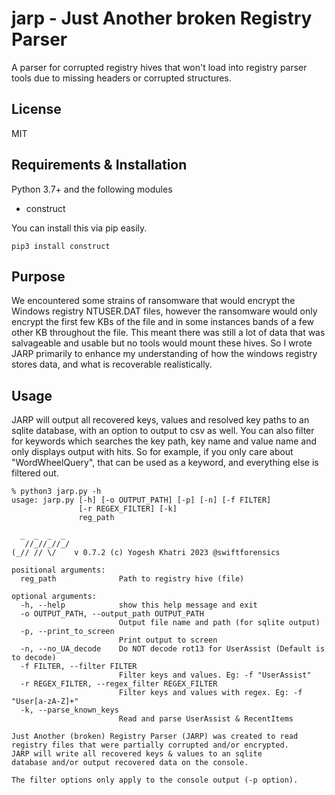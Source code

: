 # jarp - Just Another broken Registry Parser

A parser for corrupted registry hives that won't load into registry parser tools due to missing headers or corrupted structures.

## License
MIT

## Requirements & Installation
Python 3.7+ and the following modules
- construct

You can install this via pip easily.
```
pip3 install construct
```

## Purpose
We encountered some strains of ransomware that would encrypt the Windows 
registry NTUSER.DAT files, however the ransomware would only encrypt the 
first few KBs of the file and in some instances bands of a few other KB 
throughout the file. This meant there was still a lot of data that was
salvageable and usable but no tools would mount these hives. So I wrote
JARP primarily to enhance my understanding of how the windows registry
stores data, and what is recoverable realistically.

## Usage
JARP will output all recovered keys, values and resolved key paths to an
sqlite database, with an option to output to csv as well. You can also 
filter for keywords which searches the key path, key name and value name
and only displays output with hits. So for example, if you only care about 
"WordWheelQuery", that can be used as a keyword, and everything else is 
filtered out.

```
% python3 jarp.py -h
usage: jarp.py [-h] [-o OUTPUT_PATH] [-p] [-n] [-f FILTER]
               [-r REGEX_FILTER] [-k]
               reg_path

  _  _  _  _ 
   //_//_//_/
(_// // \/    v 0.7.2 (c) Yogesh Khatri 2023 @swiftforensics

positional arguments:
  reg_path              Path to registry hive (file)

optional arguments:
  -h, --help            show this help message and exit
  -o OUTPUT_PATH, --output_path OUTPUT_PATH
                        Output file name and path (for sqlite output)
  -p, --print_to_screen
                        Print output to screen
  -n, --no_UA_decode    Do NOT decode rot13 for UserAssist (Default is to decode)
  -f FILTER, --filter FILTER
                        Filter keys and values. Eg: -f "UserAssist"
  -r REGEX_FILTER, --regex_filter REGEX_FILTER
                        Filter keys and values with regex. Eg: -f "User[a-zA-Z]+"
  -k, --parse_known_keys
                        Read and parse UserAssist & RecentItems

Just Another (broken) Registry Parser (JARP) was created to read 
registry files that were partially corrupted and/or encrypted. 
JARP will write all recovered keys & values to an sqlite
database and/or output recovered data on the console.

The filter options only apply to the console output (-p option).
```
